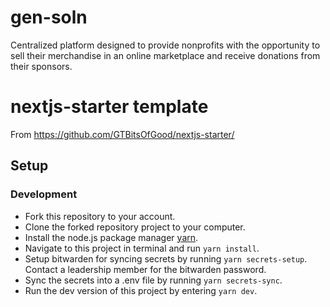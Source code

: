 # gen-soln
Centralized platform designed to provide nonprofits with the opportunity to sell their merchandise in an online marketplace and receive donations from their sponsors.

# nextjs-starter template
From https://github.com/GTBitsOfGood/nextjs-starter/ 

## Setup
### Development
- Fork this repository to your account.
- Clone the forked repository project to your computer.
- Install the node.js package manager [yarn](https://classic.yarnpkg.com/en/docs/install/).
- Navigate to this project in terminal and run `yarn install`.
- Setup bitwarden for syncing secrets by running `yarn secrets-setup`. Contact a leadership member for the bitwarden password.
- Sync the secrets into a .env file by running `yarn secrets-sync`.
- Run the dev version of this project by entering `yarn dev`.
